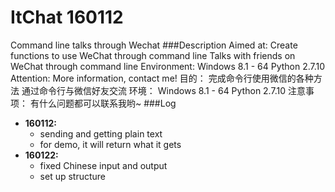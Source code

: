 # ItChat 160112
Command line talks through Wechat
###Description
    Aimed at:
        Create functions to use WeChat through command line
        Talks with friends on WeChat through command line
    Environment:
        Windows 8.1 - 64
        Python 2.7.10
    Attention:
        More information, contact me!
    目的：
        完成命令行使用微信的各种方法
        通过命令行与微信好友交流
    环境：
        Windows 8.1 - 64
        Python 2.7.10
    注意事项：
        有什么问题都可以联系我哟~
###Log
* **160112:**
    * sending and getting plain text
    * for demo, it will return what it gets
* **160122:**
    * fixed Chinese input and output
    * set up structure
